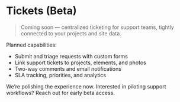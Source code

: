 # Tickets (Beta)

> Coming soon — centralized ticketing for support teams, tightly connected to your projects and site data.

Planned capabilities:

- Submit and triage requests with custom forms
- Link support tickets to projects, elements, and photos
- Two-way comments and email notifications
- SLA tracking, priorities, and analytics

We’re polishing the experience now. Interested in piloting support workflows? Reach out for early beta access.

